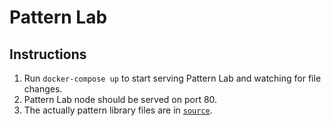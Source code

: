 # Pattern Lab

## Instructions

1. Run `docker-compose up` to start serving Pattern Lab and watching for file changes.
1. Pattern Lab node should be served on port 80.
1. The actually pattern library files are in [`source`].

[`source`]: ./source
